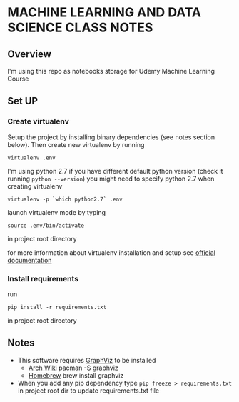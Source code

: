 # MACHINE LEARNING AND DATA SCIENCE CLASS NOTES

## Overview

I'm using this repo as notebooks storage for Udemy Machine Learning Course

## Set UP

### Create virtualenv

Setup the project by installing binary dependencies (see notes section below).
Then create new virtualenv by running
```
virtualenv .env
```
I'm using python 2.7 if you have different default python version (check it running `python --version`)
you might need to specify python 2.7 when creating virtualenv
```
virtualenv -p `which python2.7` .env
```

launch virtualenv mode by typing
```
source .env/bin/activate
```
in project root directory

for more information about virtualenv installation and setup see [official documentation](https://virtualenv.pypa.io)

### Install requirements

run
```
pip install -r requirements.txt
```
in project root directory

## Notes

* This software requires [GraphViz](http://www.graphviz.org/Download..php) to be installed
  * [Arch Wiki](https://wiki.archlinux.org/index.php/Graphviz) pacman -S graphviz
  * [Homebrew](http://brewformulas.org/Graphviz) brew install graphviz
* When you add any pip dependency type `pip freeze > requirements.txt` in project root dir to update requirements.txt file
